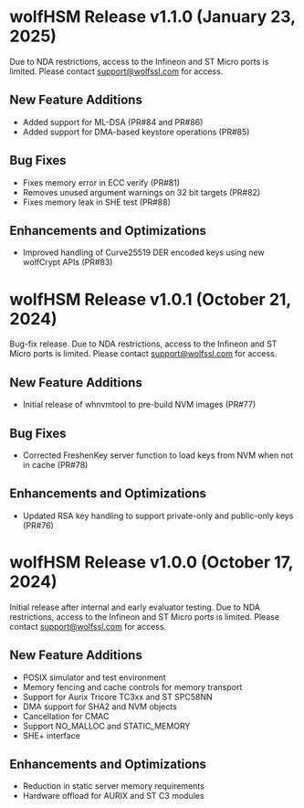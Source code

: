 # wolfHSM Release v1.1.0 (January 23, 2025)
Due to NDA restrictions, access to the Infineon and ST Micro ports is limited. Please contact support@wolfssl.com for access.

## New Feature Additions
* Added support for ML-DSA (PR#84 and PR#86)
* Added support for DMA-based keystore operations (PR#85)

## Bug Fixes
* Fixes memory error in ECC verify (PR#81)
* Removes unused argument warnings on 32 bit targets (PR#82)
* Fixes memory leak in SHE test (PR#88)

## Enhancements and Optimizations
* Improved handling of Curve25519 DER encoded keys using new wolfCrypt APIs (PR#83)


# wolfHSM Release v1.0.1 (October 21, 2024)
Bug-fix release. Due to NDA restrictions, access to the Infineon and ST Micro ports is limited. Please contact support@wolfssl.com for access.

## New Feature Additions
* Initial release of whnvmtool to pre-build NVM images (PR#77)

## Bug Fixes
* Corrected FreshenKey server function to load keys from NVM when not in cache (PR#78)

## Enhancements and Optimizations
* Updated RSA key handling to support private-only and public-only keys (PR#76)


# wolfHSM Release v1.0.0 (October 17, 2024)
Initial release after internal and early evaluator testing. Due to NDA restrictions, access to the Infineon and ST Micro ports is limited. Please contact support@wolfssl.com for access.

## New Feature Additions
* POSIX simulator and test environment
* Memory fencing and cache controls for memory transport
* Support for Aurix Tricore TC3xx and ST SPC58NN
* DMA support for SHA2 and NVM objects
* Cancellation for CMAC
* Support NO_MALLOC and STATIC_MEMORY
* SHE+ interface

## Enhancements and Optimizations
* Reduction in static server memory requirements
* Hardware offload for AURIX and ST C3 modules

